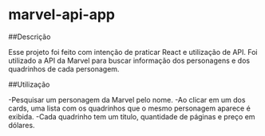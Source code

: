 # marvel-api-app
 
##Descrição

Esse projeto foi feito com intenção de praticar React e utilização de API.
Foi utilizado a API da Marvel para buscar informação dos personagens e dos quadrinhos de cada personagem.

##Utilização

-Pesquisar um personagem da Marvel pelo nome.
-Ao clicar em um dos cards, uma lista com os quadrinhos que o mesmo personagem aparece é exibida.
-Cada quadrinho tem um titulo, quantidade de páginas e preço em dólares.
